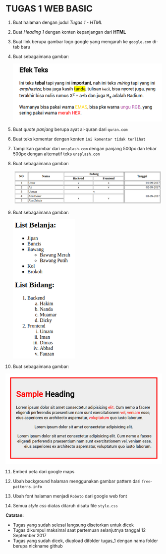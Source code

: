 # TUGAS 1 WEB BASIC

1. Buat halaman dengan judul _Tugas 1 - HTML_

2. Buat _Heading 1_ dengan konten kepanjangan dari **HTML**

4. Buat link berupa gambar logo google yang mengarah ke `google.com` di-tab baru

4. Buat sebagaimana gambar:

   ![part 1](assets/tugas_1/part1.png)

5. Buat _quote panjang_ berupa ayat al-quran dari `quran.com`

6. Buat teks komentar dengan konten `ini komentar tidak terlihat`

7. Tampilkan gambar dari `unsplash.com` dengan panjang 500px dan lebar 500px dengan alternatif teks `unsplash.com`

8. Buat sebagaimana gambar:

   ![part 3](assets/tugas_1/part3.png)

9. Buat sebagaimana gambar:

   ![part 2](assets/tugas_1/part2.png)

10. Buat sebagaimana gambar:

   ![part 4](assets/tugas_1/part4.png)

11. Embed peta dari google maps

12. Ubah background halaman menggunakan gambar pattern dari `free-patterns.info`

13. Ubah font halaman menjadi `Roboto` dari google web font

14. Semua _style css_ diatas ditaruh disatu file `style.css`


**Catatan:**
- Tugas yang sudah selesai langsung disetorkan untuk dicek
- Tugas dikumpul maksimal saat pertemuan selanjutnya tanggal 12 September 2017
- Tugas yang sudah dicek, diupload difolder tugas_1 dengan nama folder berupa nickname github